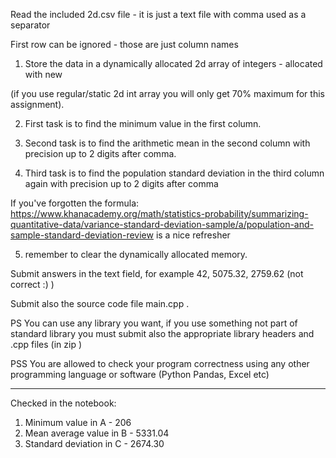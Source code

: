Read the included 2d.csv file - it is just a text file with comma used as a separator

First row can be ignored - those are just column names

1. Store the data in a dynamically allocated 2d array of integers - allocated with new

(if you use  regular/static 2d int array you will only get 70% maximum for this assignment).

2. First task is to find the minimum value in the first column.

3. Second task is to find the arithmetic mean in the second column with precision up to 2 digits after comma.

4. Third task is to find the population standard deviation in the third column again with precision up to 2 digits after comma

If you've forgotten the formula: https://www.khanacademy.org/math/statistics-probability/summarizing-quantitative-data/variance-standard-deviation-sample/a/population-and-sample-standard-deviation-review is a nice refresher

5. remember to clear the dynamically allocated memory.



Submit answers in the text field, for example 42, 5075.32, 2759.62 (not correct :) )

Submit also the source code file main.cpp .

PS You can use any library you want, if you use something not part of standard library you must submit also the appropriate library headers and .cpp files (in zip )

PSS You are allowed to check your program correctness using any other programming language or software (Python Pandas, Excel etc)

---

Checked in the notebook:
1. Minimum value in A - 206
2. Mean average value in B - 5331.04
3. Standard deviation in C - 2674.30